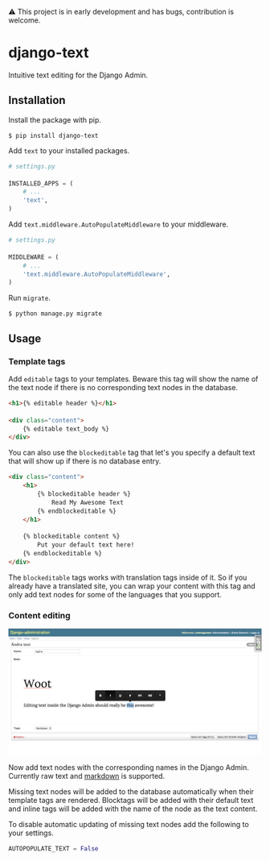 :warning:  This project is in early development and has bugs, contribution is welcome.

# django-text

Intuitive text editing for the Django Admin.

## Installation

Install the package with pip.

```shell
$ pip install django-text
```

Add `text` to your installed packages.

```python
# settings.py

INSTALLED_APPS = (
    # ...
    'text',
)
```

Add `text.middleware.AutoPopulateMiddleware` to your middleware.

```python
# settings.py

MIDDLEWARE = (
    # ...
    'text.middleware.AutoPopulateMiddleware',
)
```

Run `migrate`.

```shell
$ python manage.py migrate
```

## Usage

### Template tags

Add `editable` tags to your templates. Beware this tag will show the name
of the text node if there is no corresponding text nodes in the database.

```html
<h1>{% editable header %}</h1>

<div class="content">
    {% editable text_body %}
</div>
```

You can also use the `blockeditable` tag that let's you specify a default text
that will show up if there is no database entry.

```html
<div class="content">
    <h1>
        {% blockeditable header %}
            Read My Awesome Text
        {% endblockeditable %}
    </h1>
    
    {% blockeditable content %}
        Put your default text here!
    {% endblockeditable %}
</div>
```

The `blockeditable` tags works with translation tags inside of it. So if you already
have a translated site, you can wrap your content with this tag and only
add text nodes for some of the languages that you support.

### Content editing

![django-text in action](/docs/printscreen.png)

Now add text nodes with the corresponding names in the Django Admin. Currently raw text and [markdown](http://daringfireball.net/projects/markdown/) is supported.

Missing text nodes will be added to the database automatically when their
template tags are rendered. Blocktags will be added with their default
text and inline tags will be added with the name of the node as the text content.

To disable automatic updating of missing text nodes add the following to your settings.

```python
AUTOPOPULATE_TEXT = False
```
